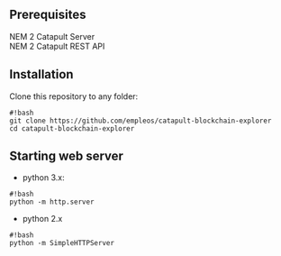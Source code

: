 ## Prerequisites

NEM 2 Catapult Server  
NEM 2 Catapult REST API  
  
  
## Installation

Clone this repository to any folder:
```
#!bash
git clone https://github.com/empleos/catapult-blockchain-explorer
cd catapult-blockchain-explorer
```
  
  
## Starting web server

* python 3.x:
```
#!bash
python -m http.server
```

* python 2.x
```
#!bash
python -m SimpleHTTPServer
```
